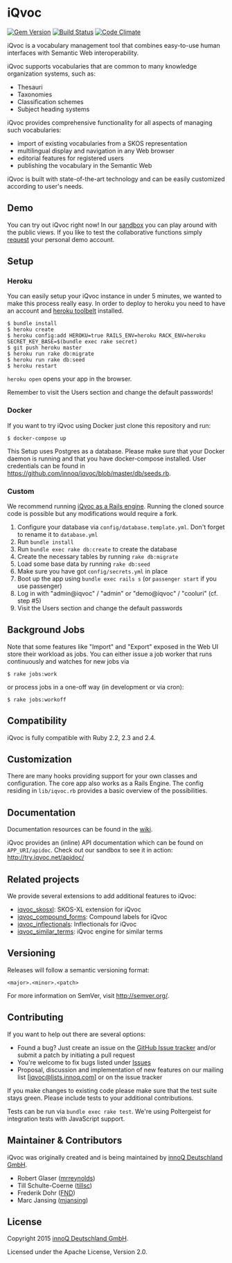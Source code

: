 # iQvoc

[![Gem Version](https://badge.fury.io/rb/iqvoc.png)](http://badge.fury.io/rb/iqvoc)
[![Build Status](https://secure.travis-ci.org/innoq/iqvoc.png)](http://travis-ci.org/innoq/iqvoc)
[![Code Climate](https://codeclimate.com/github/innoq/iqvoc.png)](https://codeclimate.com/github/innoq/iqvoc)

iQvoc is a vocabulary management tool that combines easy-to-use human interfaces
with Semantic Web interoperability.

iQvoc supports vocabularies that are common to many knowledge organization
systems, such as:

* Thesauri
* Taxonomies
* Classification schemes
* Subject heading systems

iQvoc provides comprehensive functionality for all aspects of managing such
vocabularies:

* import of existing vocabularies from a SKOS representation
* multilingual display and navigation in any Web browser
* editorial features for registered users
* publishing the vocabulary in the Semantic Web

iQvoc is built with state-of-the-art technology and can be easily customized according to user's needs.

## Demo

You can try out iQvoc right now! In our [sandbox](http://try.iqvoc.net/) you can play around with the public views.
If you like to test the collaborative functions simply [request](mailto:iqvoc@innoq.com) your personal demo account.

## Setup

### Heroku

You can easily setup your iQvoc instance in under 5 minutes, we wanted to make
this process really easy. In order to deploy to heroku you need to have an
account and [heroku toolbelt](https://toolbelt.heroku.com) installed.

```
$ bundle install
$ heroku create
$ heroku config:add HEROKU=true RAILS_ENV=heroku RACK_ENV=heroku SECRET_KEY_BASE=$(bundle exec rake secret)
$ git push heroku master
$ heroku run rake db:migrate
$ heroku run rake db:seed
$ heroku restart
```

`heroku open` opens your app in the browser.

Remember to visit the Users section and change the default passwords!

### Docker

If you want to try iQvoc using Docker just clone this repository and run:

```
$ docker-compose up
```

This Setup uses Postgres as a database. Please make sure that your Docker daemon is running and that you have docker-compose installed. User credentials can be found in https://github.com/innoq/iqvoc/blob/master/db/seeds.rb.

### Custom

We recommend running [iQvoc as a Rails engine](https://github.com/innoq/iqvoc/wiki/iQvoc-as-a-Rails-Engine).
Running the cloned source code is possible but any modifications would require a
fork.

1. Configure your database via `config/database.template.yml`.
   Don't forget to rename it to `database.yml`
2. Run `bundle install`
3. Run `bundle exec rake db:create` to create the database
4. Create the necessary tables by running `rake db:migrate`
5. Load some base data by running `rake db:seed`
6. Make sure you have got `config/secrets.yml` in place
7. Boot up the app using `bundle exec rails s` (or `passenger start`
   if you use passenger)
8. Log in with "admin@iqvoc" / "admin" or "demo@iqvoc" / "cooluri" (cf. step #5)
9. Visit the Users section and change the default passwords

## Background Jobs

Note that some features like "Import" and "Export" exposed in the Web UI store
their workload as jobs. You can either issue a job worker that runs continuously
and watches for new jobs via

```
$ rake jobs:work
```

or process jobs in a one-off way (in development or via cron):

```
$ rake jobs:workoff
```

## Compatibility

iQvoc is fully compatible with Ruby 2.2, 2.3 and 2.4.

## Customization

There are many hooks providing support for your own classes and configuration.
The core app also works as a Rails Engine. The config residing in `lib/iqvoc.rb`
provides a basic overview of the possibilities.

## Documentation

Documentation resources can be found in the [wiki](https://github.com/innoq/iqvoc/wiki).

iQvoc provides an (inline) API documentation which can be found on `APP_URI/apidoc`. Check out our sandbox to see it in action: http://try.iqvoc.net/apidoc/

## Related projects

We provide several extensions to add additional features to iQvoc:

* [iqvoc_skosxl](https://github.com/innoq/iqvoc_skosxl): SKOS-XL extension for iQvoc
* [iqvoc_compound_forms](https://github.com/innoq/iqvoc_compound_forms): Compound labels for iQvoc
* [iqvoc_inflectionals](https://github.com/innoq/iqvoc_inflectionals): Inflectionals for iQvoc
* [iqvoc_similar_terms](https://github.com/innoq/iqvoc_similar_terms):  iQvoc engine for similar terms

## Versioning

Releases will follow a semantic versioning format:

    <major>.<minor>.<patch>

For more information on SemVer, visit http://semver.org/.

## Contributing

If you want to help out there are several options:

- Found a bug? Just create an issue on the
  [GitHub Issue tracker](https://github.com/innoq/iqvoc/issues) and/or submit a
  patch by initiating a pull request
- You're welcome to fix bugs listed under
  [Issues](https://github.com/innoq/iqvoc/issues)
- Proposal, discussion and implementation of new features on our mailing list
  [iqvoc@lists.innoq.com] or on the issue tracker

If you make changes to existing code please make sure that the test suite stays
green. Please include tests to your additional contributions.

Tests can be run via `bundle exec rake test`. We're using Poltergeist for
integration tests with JavaScript support.

## Maintainer & Contributors

iQvoc was originally created and is being maintained by [innoQ Deutschland GmbH](http://innoq.com).

* Robert Glaser ([mrreynolds](http://github.com/mrreynolds))
* Till Schulte-Coerne ([tillsc](http://github.com/tillsc))
* Frederik Dohr ([FND](http://github.com/FND))
* Marc Jansing ([mjansing](http://github.com/mjansing))

## License

Copyright 2015 [innoQ Deutschland GmbH](https://www.innoq.com).

Licensed under the Apache License, Version 2.0.
